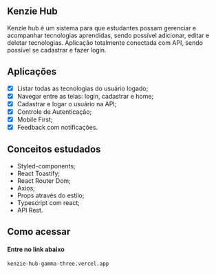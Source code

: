 ## Kenzie Hub

Kenzie hub é um sistema para que estudantes possam gerenciar e acompanhar tecnologias aprendidas, sendo possível adicionar, editar e deletar tecnologias. Aplicação totalmente conectada com API, sendo possível se cadastrar e fazer login.

## Aplicações
- [X] Listar todas as tecnologias do usuário logado;
- [X] Navegar entre as telas: login, cadastrar e home;
- [X] Cadastrar e logar o usuário na API;
- [X] Controle de Autenticação;
- [X] Mobile First;
- [X] Feedback com notificações.

## Conceitos estudados

- Styled-components;
- React Toastify;
- React Router Dom;
- Axios;
- Props através do estilo;
- Typescript com react;
- API Rest.

## Como acessar

#### Entre no link abaixo

```
kenzie-hub-gamma-three.vercel.app
```
